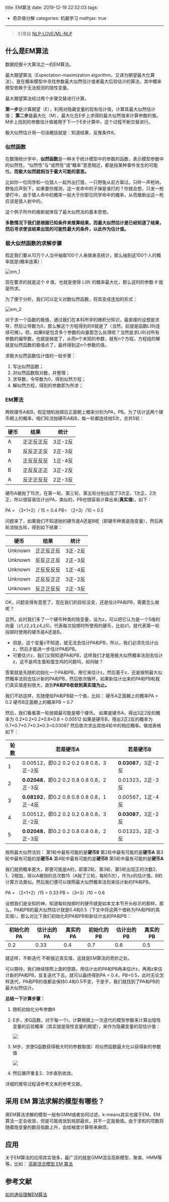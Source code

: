 title: EM算法
date: 2019-12-19 22:52:03
tags:
- 奇异值分解
categories: 机器学习
mathjax: true
---

> 引用自 [NLP-LOVE/ML-NLP](https://github.com/NLP-LOVE/ML-NLP/tree/master/Machine%20Learning/6.%20EM)

## 什么是EM算法
数据挖掘十大算法之一的EM算法。

最大期望算法（Expectation-maximization algorithm，又译为期望最大化算法），是在概率模型中寻找参数最大似然估计或者最大后验估计的算法，其中概率模型依赖于无法观测的隐性变量。

最大期望算法经过两个步骤交替进行计算，

**第一步**是计算期望（E），利用对隐藏变量的现有估计值，计算其最大似然估计值；
**第二步**是最大化（M），最大化在E步上求得的最大似然值来计算参数的值。M步上找到的参数估计值被用于下一个E步计算中，这个过程不断交替进行。

极大似然估计用一句话概括就是：知道结果，反推条件θ。

<!-- more -->

### 似然函数

在数理统计学中，**似然函数**是一种关于统计模型中的参数的函数，表示模型参数中的似然性。“似然性”与“或然性”或“概率”意思相近，都是指某种事件发生的可能性。**而极大似然就相当于最大可能的意思。**

比如你一位同学和一位猎人一起外出打猎，一只野兔从前方窜过。只听一声枪响，野兔应声到下，如果要你推测，这一发命中的子弹是谁打的？你就会想，只发一枪便打中，由于猎人命中的概率一般大于你那位同学命中的概率，从而推断出这一枪应该是猎人射中的。

这个例子所作的推断就体现了最大似然法的基本思想。

**多数情况下我们是根据已知条件来推算结果，而最大似然估计是已经知道了结果，然后寻求使该结果出现的可能性最大的条件，以此作为估计值。**

### 极大似然函数的求解步骤

假定我们要从10万个人当中抽取100个人来做身高统计，那么抽到这100个人的概率就是(概率连乘)：

![em_1](https://tang-blog-1257996120.cos.ap-chengdu.myqcloud.com/machine-learn/em_1.png)


现在要求的就是这个 $\theta$ 值，也就是使得 $L(\theta)$ 的概率最大化，那么这时的参数 $\theta$ 就是所求。

为了便于分析，我们可以定义对数似然函数，将其变成连加的形式：

![em_2](https://tang-blog-1257996120.cos.ap-chengdu.myqcloud.com/machine-learn/em_2.png)


对于求一个函数的极值，通过我们在本科所学的微积分知识，最直接的设想是求导，然后让导数为0，那么解这个方程得到的θ就是了（当然，前提是函数L(θ)连续可微）。但，如果θ是包含多个参数的向量那怎么处理呢？当然是求L(θ)对所有参数的偏导数，也就是梯度了，从而n个未知的参数，就有n个方程，方程组的解就是似然函数的极值点了，最终得到这n个参数的值。

求极大似然函数估计值的一般步骤：

1. 写出似然函数；
2. 对似然函数取对数，并整理；
3. 求导数，令导数为0，得到似然方程；
4. 解似然方程，得到的参数即为所求；

### EM算法

两枚硬币A和B，假定随机抛掷后正面朝上概率分别为PA，PB。为了估计这两个硬币朝上的概率，咱们轮流抛硬币A和B，每一轮都连续抛5次，总共5轮：

| 硬币 | 结果       | 统计    |
| ---- | ---------- | ------- |
| A    | 正正反正反 | 3正-2反 |
| B    | 反反正正反 | 2正-3反 |
| A    | 正反反反反 | 1正-4反 |
| B    | 正反反正正 | 3正-2反 |
| A    | 反正正反反 | 2正-3反 |

硬币A被抛了15次，在第一轮、第三轮、第五轮分别出现了3次正、1次正、2次正，所以很容易估计出PA，类似的，PB也很容易计算出来(**真实值**)，如下：

PA = （3+1+2）/ 15 = 0.4
PB= （2+3）/10 = 0.5

问题来了，如果我们不知道抛的硬币是A还是B呢（即硬币种类是隐变量），然后再轮流抛五轮，得到如下结果：

| 硬币    | 结果       | 统计    |
| ------- | ---------- | ------- |
| Unknown | 正正反正反 | 3正-2反 |
| Unknown | 反反正正反 | 2正-3反 |
| Unknown | 正反反反反 | 1正-4反 |
| Unknown | 正反反正正 | 3正-2反 |
| Unknown | 反正正反反 | 2正-3反 |

OK，问题变得有意思了。现在我们的目标没变，还是估计PA和PB，需要怎么做呢？

显然，此时我们多了一个硬币种类的隐变量，设为z，可以把它认为是一个5维的向量（z1,z2,z3,z4,z5)，代表每次投掷时所使用的硬币，比如z1，就代表第一轮投掷时使用的硬币是A还是B。

- 但是，这个变量z不知道，就无法去估计PA和PB，所以，我们必须先估计出z，然后才能进一步估计PA和PB。
- 可要估计z，我们又得知道PA和PB，这样我们才能用极大似然概率法则去估计z，这不是鸡生蛋和蛋生鸡的问题吗，如何破？

答案就是先随机初始化一个PA和PB，用它来估计z，然后基于z，还是按照最大似然概率法则去估计新的PA和PB，然后依次循环，如果新估计出来的PA和PB和我们真实值差别很大，直到**PA和PB收敛到真实值为止。**

我们不妨这样，先随便给PA和PB赋一个值，比如：
硬币A正面朝上的概率PA = 0.2
硬币B正面朝上的概率PB = 0.7

然后，我们看看第一轮抛掷最可能是哪个硬币。
如果是硬币A，得出3正2反的概率为 0.2\*0.2\*0.2\*0.8\*0.8 = 0.00512
如果是硬币B，得出3正2反的概率为 0.7\*0.7\*0.7\*0.3\*0.3=0.03087
然后依次求出其他4轮中的相应概率。做成表格如下：

| 轮数 | 若是硬币A                               | 若是硬币B        |
| ---- | --------------------------------------- | ---------------- |
| 1    | 0.00512，即0.2 0.2 0.2 0.8 0.8，3正-2反 | **0.03087**，3正-2反 |
| 2    | **0.02048**，即0.2 0.2 0.8 0.8 0.8，2正-3反 | 0.01323，2正-3反 |
| 3    | **0.08192**，即0.2 0.8 0.8 0.8 0.8，1正-4反 | 0.00567，1正-4反 |
| 4    | 0.00512，即0.2 0.2 0.2 0.8 0.8，3正-2反 | **0.03087**，3正-2反 |
| 5    | **0.02048**，即0.2 0.2 0.8 0.8 0.8，2正-3反 | 0.01323，2正-3反 |

按照最大似然法则：
第1轮中最有可能的是**硬币B**
第2轮中最有可能的是**硬币A**
第3轮中最有可能的是**硬币A**
第4轮中最有可能的是**硬币B**
第5轮中最有可能的是**硬币A**

我们就把概率更大，即更可能是A的，即第2轮、第3轮、第5轮出现正的次数2、1、2相加，除以A被抛的总次数15（A抛了三轮，每轮5次），作为z的估计值，B的计算方法类似。然后我们便可以按照最大似然概率法则来估计新的PA和PB。

PA = （2+1+2）/15 = 0.33
PB =（3+3）/10 = 0.6

设想我们是全知的神，知道每轮抛掷时的硬币就是如本文本节开头标示的那样，那么，PA和PB的最大似然估计就是0.4和0.5（下文中将这两个值称为PA和PB的真实值）。那么对比下我们初始化的PA和PB和新估计出的PA和PB：

| 初始化的PA | 估计出的PA | 真实的PA | 初始化的PB | 估计出的PB | 真实的PB |
| --------- | -------- | ------- | --------- | --------- | ------- |
| 0.2       | 0.33     | 0.4     | 0.7       | 0.6       | 0.5     |

就这样，不断迭代 不断接近真实值，这就是EM算法的奇妙之处。

可以期待，我们继续按照上面的思路，用估计出的PA和PB再来估计z，再用z来估计新的PA和PB，反复迭代下去，就可以最终得到PA = 0.4，PB=0.5，此时无论怎样迭代，PA和PB的值都会保持0.4和0.5不变，于是乎，我们就找到了PA和PB的最大似然估计。

**总结一下计算步骤：**

1. 随机初始化分布参数θ

2. E步，求Q函数，对于每一个i，计算根据上一次迭代的模型参数来计算出隐性变量的后验概率（其实就是隐性变量的期望），来作为隐藏变量的现估计值：

   ![](http://wx1.sinaimg.cn/mw690/00630Defly1g57brmij1wj307l01cq2s.jpg)

3. M步，求使Q函数获得极大时的参数取值）将似然函数最大化以获得新的参数值

   ![](http://wx1.sinaimg.cn/mw690/00630Defly1g57bswusk1j30de01s3yh.jpg)

4. 然后循环重复2、3步直到收敛。

详细的推导过程请参考文末的参考文献。

## 采用 EM 算法求解的模型有哪些？

用EM算法求解的模型一般有GMM或者协同过滤，k-means其实也属于EM。EM算法一定会收敛，但是可能收敛到局部最优，并不一定是极值。由于求和的项数将随着隐变量的数目指数上升，会给梯度计算带来麻烦。


## 应用

关于EM算法的应用其实很多，最广泛的就是GMM混合高斯模型、聚类、HMM等等。比如：
[高斯混合模型 EM 算法](https://github.com/NLP-LOVE/ML-NLP/tree/master/Machine%20Learning/6.%20EM/gmm_em)

## 参考文献

[如何通俗理解EM算法](https://blog.csdn.net/v_july_v/article/details/81708386)

